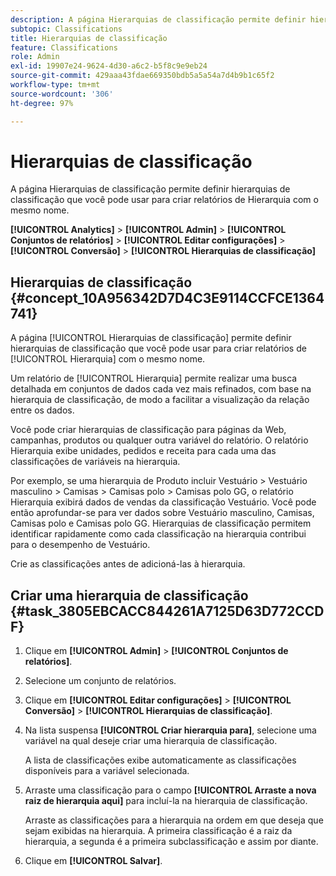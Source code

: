 ```yaml
---
description: A página Hierarquias de classificação permite definir hierarquias de classificação que você pode usar para criar relatórios de Hierarquia com o mesmo nome.
subtopic: Classifications
title: Hierarquias de classificação
feature: Classifications
role: Admin
exl-id: 19907e24-9624-4d30-a6c2-b5f8c9e9eb24
source-git-commit: 429aaa43fdae669350bdb5a5a54a7d4b9b1c65f2
workflow-type: tm+mt
source-wordcount: '306'
ht-degree: 97%

---
```


# Hierarquias de classificação

A página Hierarquias de classificação permite definir hierarquias de classificação que você pode usar para criar relatórios de Hierarquia com o mesmo nome.

**[!UICONTROL Analytics]** > **[!UICONTROL Admin]** > **[!UICONTROL Conjuntos de relatórios]** > **[!UICONTROL Editar configurações]** > **[!UICONTROL Conversão]** > **[!UICONTROL Hierarquias de classificação]**

## Hierarquias de classificação {#concept_10A956342D7D4C3E9114CCFCE1364741}

A página [!UICONTROL Hierarquias de classificação] permite definir hierarquias de classificação que você pode usar para criar relatórios de [!UICONTROL Hierarquia] com o mesmo nome.

Um relatório de [!UICONTROL Hierarquia] permite realizar uma busca detalhada em conjuntos de dados cada vez mais refinados, com base na hierarquia de classificação, de modo a facilitar a visualização da relação entre os dados.

Você pode criar hierarquias de classificação para páginas da Web, campanhas, produtos ou qualquer outra variável do relatório. O relatório Hierarquia exibe unidades, pedidos e receita para cada uma das classificações de variáveis na hierarquia.

Por exemplo, se uma hierarquia de Produto incluir Vestuário > Vestuário masculino > Camisas > Camisas polo > Camisas polo GG, o relatório Hierarquia exibirá dados de vendas da classificação Vestuário. Você pode então aprofundar-se para ver dados sobre Vestuário masculino, Camisas, Camisas polo e Camisas polo GG. Hierarquias de classificação permitem identificar rapidamente como cada classificação na hierarquia contribui para o desempenho de Vestuário.

Crie as classificações antes de adicioná-las à hierarquia.

## Criar uma hierarquia de classificação {#task_3805EBCACC844261A7125D63D772CCDF}

1. Clique em **[!UICONTROL Admin]** > **[!UICONTROL Conjuntos de relatórios]**.
1. Selecione um conjunto de relatórios.
1. Clique em **[!UICONTROL Editar configurações]** > **[!UICONTROL Conversão]** > **[!UICONTROL Hierarquias de classificação]**.
1. Na lista suspensa **[!UICONTROL Criar hierarquia para]**, selecione uma variável na qual deseje criar uma hierarquia de classificação.

   A lista de classificações exibe automaticamente as classificações disponíveis para a variável selecionada.
1. Arraste uma classificação para o campo **[!UICONTROL Arraste a nova raiz de hierarquia aqui]** para incluí-la na hierarquia de classificação.

   Arraste as classificações para a hierarquia na ordem em que deseja que sejam exibidas na hierarquia. A primeira classificação é a raiz da hierarquia, a segunda é a primeira subclassificação e assim por diante.
1. Clique em **[!UICONTROL Salvar]**.
